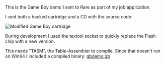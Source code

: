 This is the Game Boy demo I sent to Rare as part of my job application.

I sent both a hacked cartridge and a CD with the source code:

![Modified Game Boy cartridge](https://github.com/JensRestemeier/GameBoyDemo/pictures/gameboy.jpg)

During development I used the textool socket to quickly replace the Flash chip with a new version.

This needs "TASM", the Table-Assembler to compile. Since that doesn't run on Win64 I included a compiled binary: [gbdemo.gb](https://github.com/JensRestemeier/GameBoyDemo/blob/master/gbdemo.gb?raw=true)

